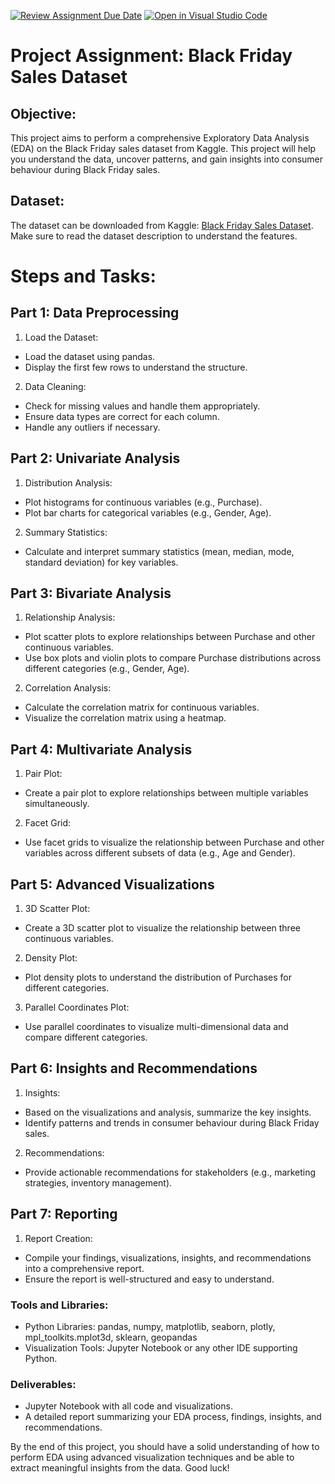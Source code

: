 [![Review Assignment Due Date](https://classroom.github.com/assets/deadline-readme-button-22041afd0340ce965d47ae6ef1cefeee28c7c493a6346c4f15d667ab976d596c.svg)](https://classroom.github.com/a/HS7xHDGM)
[![Open in Visual Studio Code](https://classroom.github.com/assets/open-in-vscode-2e0aaae1b6195c2367325f4f02e2d04e9abb55f0b24a779b69b11b9e10269abc.svg)](https://classroom.github.com/online_ide?assignment_repo_id=15421167&assignment_repo_type=AssignmentRepo)
# Project Assignment: Black Friday Sales Dataset
## Objective:
This project aims to perform a comprehensive Exploratory Data Analysis (EDA) on the Black Friday sales dataset from Kaggle. This project will help you understand the data, uncover patterns, and gain insights into consumer behaviour during Black Friday sales.

## Dataset:
The dataset can be downloaded from Kaggle: [Black Friday Sales Dataset](https://www.kaggle.com/datasets/pranavuikey/black-friday-sales-eda). Make sure to read the dataset description to understand the features.

# Steps and Tasks:
## Part 1: Data Preprocessing
1. Load the Dataset:

- Load the dataset using pandas.
- Display the first few rows to understand the structure.
2. Data Cleaning:

- Check for missing values and handle them appropriately.
- Ensure data types are correct for each column.
- Handle any outliers if necessary.
## Part 2: Univariate Analysis
1. Distribution Analysis:

- Plot histograms for continuous variables (e.g., Purchase).
- Plot bar charts for categorical variables (e.g., Gender, Age).
2. Summary Statistics:

- Calculate and interpret summary statistics (mean, median, mode, standard deviation) for key variables.
## Part 3: Bivariate Analysis
1. Relationship Analysis:

- Plot scatter plots to explore relationships between Purchase and other continuous variables.
- Use box plots and violin plots to compare Purchase distributions across different categories (e.g., Gender, Age).
2. Correlation Analysis:

- Calculate the correlation matrix for continuous variables.
- Visualize the correlation matrix using a heatmap.

## Part 4: Multivariate Analysis
1. Pair Plot:

- Create a pair plot to explore relationships between multiple variables simultaneously.
2. Facet Grid:

- Use facet grids to visualize the relationship between Purchase and other variables across different subsets of data (e.g., Age and Gender).
## Part 5: Advanced Visualizations
1. 3D Scatter Plot:

- Create a 3D scatter plot to visualize the relationship between three continuous variables.
2. Density Plot:

- Plot density plots to understand the distribution of Purchases for different categories.
3. Parallel Coordinates Plot:

- Use parallel coordinates to visualize multi-dimensional data and compare different categories.

## Part 6: Insights and Recommendations
1. Insights:

- Based on the visualizations and analysis, summarize the key insights.
- Identify patterns and trends in consumer behaviour during Black Friday sales.
2. Recommendations:

- Provide actionable recommendations for stakeholders (e.g., marketing strategies, inventory management).
## Part 7: Reporting
1. Report Creation:
- Compile your findings, visualizations, insights, and recommendations into a comprehensive report.
- Ensure the report is well-structured and easy to understand.


### Tools and Libraries:
- Python Libraries: pandas, numpy, matplotlib, seaborn, plotly, mpl_toolkits.mplot3d, sklearn, geopandas
- Visualization Tools: Jupyter Notebook or any other IDE supporting Python.

### Deliverables:
- Jupyter Notebook with all code and visualizations.
- A detailed report summarizing your EDA process, findings, insights, and recommendations.


By the end of this project, you should have a solid understanding of how to perform EDA using advanced visualization techniques and be able to extract meaningful insights from the data. Good luck!
